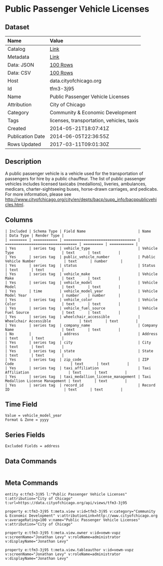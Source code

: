 # Public Passenger Vehicle Licenses

## Dataset

| Name | Value |
| :--- | :---- |
| Catalog | [Link](https://catalog.data.gov/dataset/public-passenger-vehicle-licenses-46fb8) |
| Metadata | [Link](https://data.cityofchicago.org/api/views/tfm3-3j95) |
| Data: JSON | [100 Rows](https://data.cityofchicago.org/api/views/tfm3-3j95/rows.json?max_rows=100) |
| Data: CSV | [100 Rows](https://data.cityofchicago.org/api/views/tfm3-3j95/rows.csv?max_rows=100) |
| Host | data.cityofchicago.org |
| Id | tfm3-3j95 |
| Name | Public Passenger Vehicle Licenses |
| Attribution | City of Chicago |
| Category | Community & Economic Development |
| Tags | licenses, transportation, vehicles, taxis |
| Created | 2014-05-21T18:07:41Z |
| Publication Date | 2014-06-05T22:36:55Z |
| Rows Updated | 2017-03-11T09:01:30Z |

## Description

A public passenger vehicle is a vehicle used for the transportation of passengers for hire by a public chauffeur. The list of public passenger vehicles includes licensed taxicabs (medallions), liveries, ambulances, medicars, charter-sightseeing buses, horse-drawn carriages, and pedicabs. For more information, please see http://www.cityofchicago.org/city/en/depts/bacp/supp_info/bacppublicvehicles.html.

## Columns

```ls
| Included | Schema Type | Field Name                        | Name                              | Data Type | Render Type |
| ======== | =========== | ================================= | ================================= | ========= | =========== |
| Yes      | series tag  | vehicle_type                      | Vehicle Type                      | text      | text        |
| Yes      | series tag  | public_vehicle_number             | Public Vehicle Number             | text      | number      |
| Yes      | series tag  | status                            | Status                            | text      | text        |
| Yes      | series tag  | vehicle_make                      | Vehicle Make                      | text      | text        |
| Yes      | series tag  | vehicle_model                     | Vehicle Model                     | text      | text        |
| Yes      | time        | vehicle_model_year                | Vehicle Model Year                | number    | number      |
| Yes      | series tag  | vehicle_color                     | Vehicle Color                     | text      | text        |
| Yes      | series tag  | vehicle_fuel_source               | Vehicle Fuel Source               | text      | text        |
| Yes      | series tag  | wheelchair_accessible             | Wheelchair Accessible             | text      | text        |
| Yes      | series tag  | company_name                      | Company Name                      | text      | text        |
| No       |             | address                           | Address                           | text      | text        |
| Yes      | series tag  | city                              | City                              | text      | text        |
| Yes      | series tag  | state                             | State                             | text      | text        |
| Yes      | series tag  | zip_code                          | ZIP Code                          | text      | text        |
| Yes      | series tag  | taxi_affiliation                  | Taxi Affiliation                  | text      | text        |
| Yes      | series tag  | taxi_medallion_license_management | Taxi Medallion License Management | text      | text        |
| Yes      | series tag  | record_id                         | Record ID                         | text      | text        |
```

## Time Field

```ls
Value = vehicle_model_year
Format & Zone = yyyy
```

## Series Fields

```ls
Excluded Fields = address
```

## Data Commands

```ls
```

## Meta Commands

```ls
entity e:tfm3-3j95 l:"Public Passenger Vehicle Licenses" t:attribution="City of Chicago" t:url=https://data.cityofchicago.org/api/views/tfm3-3j95

property e:tfm3-3j95 t:meta.view v:id=tfm3-3j95 v:category="Community & Economic Development" v:attributionLink=http://www.cityofchicago.org v:averageRating=100 v:name="Public Passenger Vehicle Licenses" v:attribution="City of Chicago"

property e:tfm3-3j95 t:meta.view.owner v:id=vewm-vupz v:screenName="Jonathan Levy" v:roleName=administrator v:displayName="Jonathan Levy"

property e:tfm3-3j95 t:meta.view.tableauthor v:id=vewm-vupz v:screenName="Jonathan Levy" v:roleName=administrator v:displayName="Jonathan Levy"
```